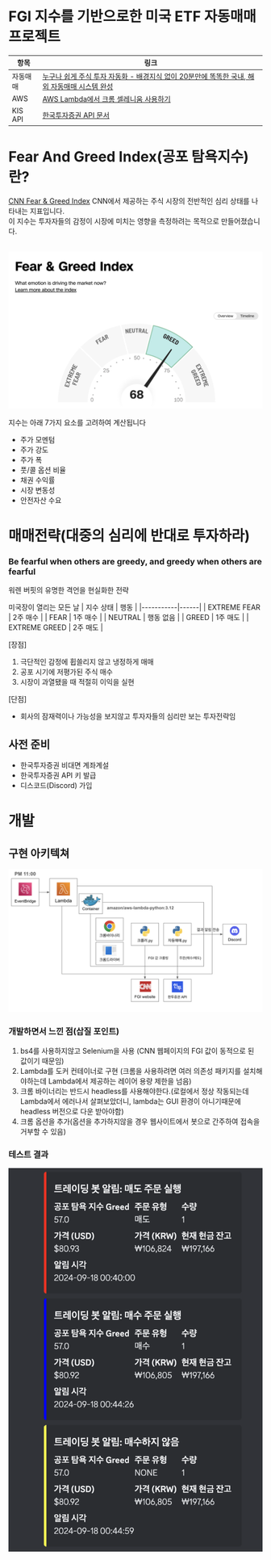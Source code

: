 # FGI 지수를 기반으로한 미국 ETF 자동매매 프로젝트

| 항목 | 링크 |
|------|------|
| 자동매매 | [누구나 쉽게 주식 투자 자동화 - 배경지식 없이 20분만에 똑똑한 국내, 해외 자동매매 시스템 완성](https://www.youtube.com/watch?v=2Hxfb5HT4kE&t=108s) |
| AWS | [AWS Lambda에서 크롬 셀레니움 사용하기](https://youtu.be/8XBkm9DD6Ic?si=A2MK2qkXNyTr70i8) |
| KIS API | [한국투자증권 API 문서](https://apiportal.koreainvestment.com/apiservice) |

# Fear And Greed Index(공포 탐욕지수)란?
[CNN Fear & Greed Index](https://edition.cnn.com/markets/fear-and-greed)
CNN에서 제공하는 주식 시장의 전반적인 심리 상태를 나타내는 지표입니다. <br>
이 지수는 투자자들의 감정이 시장에 미치는 영향을 측정하려는 목적으로 만들어졌습니다.<br><br>

![FGI](assets/FGI.jpeg)

지수는 아래 7가지 요소를 고려하여 계산됩니다
  - 주가 모멘텀
  - 주가 강도
  - 주가 폭
  - 풋/콜 옵션 비율
  - 채권 수익률
  - 시장 변동성
  - 안전자산 수요

# 매매전략(대중의 심리에 반대로 투자하라)
### Be fearful when others are greedy, and greedy when others are fearful

워렌 버핏의 유명한 격언을 현실화한 전략<br>

미국장이 열리는 모든 날
| 지수 상태 | 행동 |
|-----------|------|
| EXTREME FEAR | 2주 매수 |
| FEAR | 1주 매수 |
| NEUTRAL | 행동 없음 |
| GREED | 1주 매도 |
| EXTREME GREED | 2주 매도 |

[장점]
1. 극단적인 감정에 휩쓸리지 않고 냉정하게 매매
2. 공포 시기에 저평가된 주식 매수
3. 시장이 과열됐을 때 적절히 이익을 실현

[단점]
- 회사의 잠재력이나 가능성을 보지않고 투자자들의 심리만 보는 투자전략임

## 사전 준비
- 한국투자증권 비대면 계좌계설
- 한국투자증권 API 키 발급
- 디스코드(Discord) 가입

# 개발

## 구현 아키텍쳐
![FGI](assets/architecture.jpeg)

### 개발하면서 느낀 점(삽질 포인트)
1. bs4를 사용하지않고 Selenium을 사용 (CNN 웹페이지의 FGI 값이 동적으로 된 값이기 때문임)
2. Lambda를 도커 컨테이너로 구현 (크롬을 사용하려면 여러 의존성 패키지를 설치해야하는데 Lambda에서 제공하는 레이어 용량 제한을 넘음)
3. 크롬 바이너리는 반드시 headless를 사용해야한다.(로컬에서 정상 작동되는데 Lambda에서 에러나서 살펴보았더니, lambda는 GUI 환경이 아니기때문에 headless 버전으로 다운 받아야함)
4. 크롬 옵션을 추가(옵션을 추가하지않을 경우 웹사이트에서 봇으로 간주하여 접속을 거부할 수 있음)

### 테스트 결과
![FGI](assets/result.jpeg)

